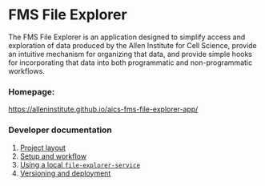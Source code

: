 FMS File Explorer
=================

The FMS File Explorer is an application designed to simplify access and exploration of data produced by the Allen Institute for Cell Science, provide an intuitive mechanism for organizing that data, and provide simple hooks for incorporating that data into both programmatic and non-programmatic workflows.


### Homepage:
https://alleninstitute.github.io/aics-fms-file-explorer-app/


### Developer documentation
1. [Project layout](dev-docs/01-project-layout.md)
2. [Setup and workflow](dev-docs/02-setup-and-workflow.md)
3. [Using a local `file-explorer-service`](dev-docs/03-using-localhost-datasource.md)
4. [Versioning and deployment](dev-docs/04-versioning-and-deployment.md)
